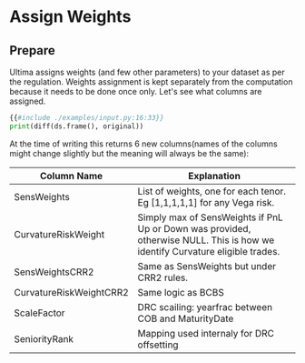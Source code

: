 # Assign Weights

## Prepare

Ultima assigns weights (and few other parameters) to your dataset as per the regulation. Weights assignment is kept separately from the computation because it needs to be done once only. Let's see what columns are assigned.

```python
{{#include ./examples/input.py:16:33}}
print(diff(ds.frame(), original))
```

At the time of writing this returns 6 new columns(names of the columns might change slightly but the meaning will always be the same):

| Column Name               | Explanation                                                                                                                  |
|---------------------------|------------------------------------------------------------------------------------------------------------------------------|
| SensWeights               | List of weights, one for each tenor. Eg \[1,1,1,1,1\] for any Vega risk.                                                       |
|  CurvatureRiskWeight      | Simply max of SensWeights if PnL Up or Down was provided, otherwise NULL. This is how we identify Curvature eligible trades. |
|  SensWeightsCRR2          | Same as SensWeights but under CRR2 rules.                                                                                    |
|  CurvatureRiskWeightCRR2  | Same logic as BCBS                                                                                                           |
|  ScaleFactor              | DRC scailing: yearfrac between COB and MaturityDate                                                                          |
|  SeniorityRank            | Mapping used internaly for DRC offsetting                                                                                    |
